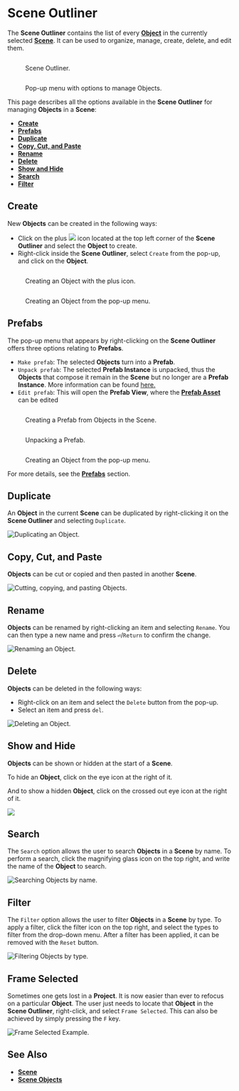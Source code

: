 # Scene Outliner

The **Scene Outliner** contains the list of every [**Object**](../objects-and-types/scene-objects/) in the currently selected [**Scene**](../objects-and-types/project-objects/scene.md). It can be used to organize, manage, create, delete, and edit them.

<div>

<figure><img src="../.gitbook/assets/sceneoutliner120241.png" alt=""><figcaption><p>Scene Outliner.</p></figcaption></figure>

 

<figure><img src="../.gitbook/assets/sceneoutliner220241.png" alt=""><figcaption><p>Pop-up menu with options to manage Objects.</p></figcaption></figure>

</div>

This page describes all the options available in the **Scene Outliner** for managing **Objects** in a **Scene**:

* [**Create**](scene-outliner.md#create)
* [**Prefabs**](scene-outliner.md#prefabs)
* [**Duplicate**](scene-outliner.md#duplicate)
* [**Copy, Cut, and Paste**](scene-outliner.md#copy-cut-and-paste)
* [**Rename**](scene-outliner.md#rename)
* [**Delete**](scene-outliner.md#delete)
* [**Show and Hide**](scene-outliner.md#show-and-hide)
* [**Search**](scene-outliner.md#search)
* [**Filter**](scene-outliner.md#filter)

## Create

New **Objects** can be created in the following ways:

* Click on the plus ![](<../.gitbook/assets/plusIcon (4) (4) (4) (4) (4) (4) (4) (4) (1) (1) (1) (2).PNG>) icon located at the top left corner of the **Scene Outliner** and select the **Object** to create.
* Right-click inside the **Scene Outliner**, select `Create` from the pop-up, and click on the **Object**.

<div>

<figure><img src="../.gitbook/assets/sceneoutliner320241.png" alt=""><figcaption><p>Creating an Object with the plus icon.</p></figcaption></figure>

 

<figure><img src="../.gitbook/assets/sceneoutliner420241.png" alt=""><figcaption><p>Creating an Object from the pop-up menu.</p></figcaption></figure>

</div>

## Prefabs

The pop-up menu that appears by right-clicking on the **Scene Outliner** offers three options relating to **Prefabs**.

* `Make prefab`: The selected **Objects** turn into a **Prefab**.
* `Unpack prefab`: The selected **Prefab Instance** is unpacked, thus the **Objects** that compose it remain in the **Scene** but no longer are a **Prefab Instance**. More information can be found [here.](../objects-and-types/prefabs/creating-and-using-prefabs.md#unpacking-a-prefab)
* `Edit prefab`: This will open the **Prefab View**, where the [**Prefab Asset**](../objects-and-types/prefabs/creating-and-using-prefabs.md#editing-the-prefab-asset) can be edited

<div>

<figure><img src="../.gitbook/assets/sceneoutliner520241.gif" alt=""><figcaption><p>Creating a Prefab from Objects in the Scene.</p></figcaption></figure>

 

<figure><img src="../.gitbook/assets/sceneoutliner620241.gif" alt=""><figcaption><p>Unpacking a Prefab.</p></figcaption></figure>

 

<figure><img src="../.gitbook/assets/sceneoutliner720241.gif" alt=""><figcaption><p>Creating an Object from the pop-up menu.</p></figcaption></figure>

</div>

For more details, see the [**Prefabs**](../objects-and-types/prefabs/) section.

## Duplicate

An **Object** in the current **Scene** can be duplicated by right-clicking it on the **Scene Outliner** and selecting `Duplicate`.

![Duplicating an Object.](../.gitbook/assets/sceneoutliner820241.gif)

## Copy, Cut, and Paste

**Objects** can be cut or copied and then pasted in another **Scene**.

![Cutting, copying, and pasting Objects.](../.gitbook/assets/sceneoutliner920241.gif)

## Rename

**Objects** can be renamed by right-clicking an item and selecting `Rename`. You can then type a new name and press **`⏎`**/`Return` to confirm the change.

![Renaming an Object.](../.gitbook/assets/sceneoutliner1020241.gif)

## Delete

**Objects** can be deleted in the following ways:

* Right-click on an item and select the `Delete` button from the pop-up.
* Select an item and press `del`.

![Deleting an Object.](../.gitbook/assets/sceneoutliner1120241.gif)

## Show and Hide

**Objects** can be shown or hidden at the start of a **Scene**.

To hide an **Object**, click on the eye icon at the right of it.

And to show a hidden **Object**, click on the crossed out eye icon at the right of it.

![](../.gitbook/assets/sceneoutliner1220241.gif)

## Search

The `Search` option allows the user to search **Objects** in a **Scene** by name. To perform a search, click the magnifying glass icon on the top right, and write the name of the **Object** to search.

![Searching Objects by name.](../.gitbook/assets/sceneoutliner1320241.gif)

## Filter

The `Filter` option allows the user to filter **Objects** in a **Scene** by type. To apply a filter, click the filter icon on the top right, and select the types to filter from the drop-down menu. After a filter has been applied, it can be removed with the `Reset` button.

![Filtering Objects by type.](../.gitbook/assets/sceneoutliner1420241.gif)

## Frame Selected

Sometimes one gets lost in a **Project**. It is now easier than ever to refocus on a particular **Object**. The user just needs to locate that **Object** in the **Scene Outliner**, right-click, and select `Frame Selected`. This can also be achieved by simply pressing the `F` key. 

![Frame Selected Example.](../.gitbook/assets/sceneoutliner1520241.gif)



## See Also

* [**Scene**](../objects-and-types/project-objects/scene.md)
* [**Scene Objects**](../objects-and-types/scene-objects/)
